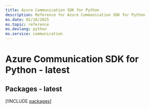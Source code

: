 ```yaml
---
title: Azure Communication SDK for Python
description: Reference for Azure Communication SDK for Python
ms.date: 02/10/2025
ms.topic: reference
ms.devlang: python
ms.service: communication
---
```

# Azure Communication SDK for Python - latest
## Packages - latest
[!INCLUDE [packages](communication-index.md)]